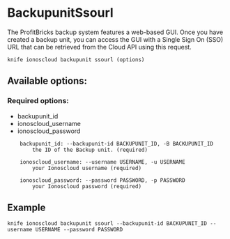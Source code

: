 # BackupunitSsourl

The ProfitBricks backup system features a web-based GUI. Once you have created a backup unit, you can access the GUI with a Single Sign On \(SSO\) URL that can be retrieved from the Cloud API using this request.

```text
knife ionoscloud backupunit ssourl (options)
```

## Available options:

### Required options:

* backupunit\_id
* ionoscloud\_username
* ionoscloud\_password

```text
    backupunit_id: --backupunit-id BACKUPUNIT_ID, -B BACKUPUNIT_ID
        the ID of the Backup unit. (required)

    ionoscloud_username: --username USERNAME, -u USERNAME
        your Ionoscloud username (required)

    ionoscloud_password: --password PASSWORD, -p PASSWORD
        your Ionoscloud password (required)
```

## Example

```text
knife ionoscloud backupunit ssourl --backupunit-id BACKUPUNIT_ID --username USERNAME --password PASSWORD
```

